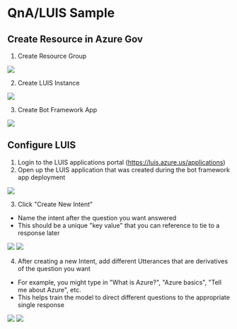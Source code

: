 # QnA/LUIS Sample
## Create Resource in Azure Gov
1. Create Resource Group

![](https://raw.githubusercontent.com/jimstrang/azure-gov-poc/master/qna-luis-sample/images/create%20rg.jpg)

2. Create LUIS Instance

![](https://raw.githubusercontent.com/jimstrang/azure-gov-poc/master/qna-luis-sample/images/create%20luis.jpg)

3. Create Bot Framework App

![](https://raw.githubusercontent.com/jimstrang/azure-gov-poc/master/qna-luis-sample/images/create%20web%20app%20bot.jpg)

## Configure LUIS
1. Login to the LUIS applications portal (https://luis.azure.us/applications)
2. Open up the LUIS application that was created during the bot framework app deployment

![](https://raw.githubusercontent.com/jimstrang/azure-gov-poc/master/qna-luis-sample/images/luis%20app.png)

3. Click "Create New Intent"
- Name the intent after the question you want answered
- This should be a unique "key value" that you can reference to tie to a response later

![](https://raw.githubusercontent.com/jimstrang/azure-gov-poc/master/qna-luis-sample/images/new%20intent.png)
![](https://raw.githubusercontent.com/jimstrang/azure-gov-poc/master/qna-luis-sample/images/whatisazure.png)

4. After creating a new Intent, add different Utterances that are derivatives of the question you want
- For example, you might type in "What is Azure?", "Azure basics", "Tell me about Azure", etc.
- This helps train the model to direct different questions to the appropriate single response

![](https://raw.githubusercontent.com/jimstrang/azure-gov-poc/master/qna-luis-sample/images/whatisazure-intent.png)![]()
![](https://raw.githubusercontent.com/jimstrang/azure-gov-poc/master/qna-luis-sample/images/whatisazure-intent.png)![]()
